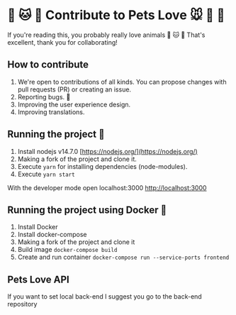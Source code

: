 # 🐶 🐱 🦊 Contribute to Pets Love 🐭 🐹 🐰

If you're reading this, you probably really love animals 🐶 🐱 🦊
That's excellent, thank you for collaborating!

## How to contribute

1. We're open to contributions of all kinds. You can propose changes with pull requests (PR) or creating an issue.
2. Reporting bugs. 🐛
3. Improving the user experience design.
4. Improving translations.

## Running the project 🚀

1. Install nodejs v14.7.0 [https://nodejs.org/](https://nodejs.org/)
2. Making a fork of the project and clone it.
3. Execute `yarn` for installing dependencies (node-modules).
4. Execute `yarn start`

With the developer mode open localhost:3000 [http://localhost:3000](http://localhost:3000)

## Running the project using Docker 🐳

1. Install Docker
2. Install docker-compose
3. Making a fork of the project and clone it
4. Build image `docker-compose build`
5. Create and run container `docker-compose run --service-ports frontend`

## Pets Love API

If you want to set local back-end I suggest you go to the back-end repository
